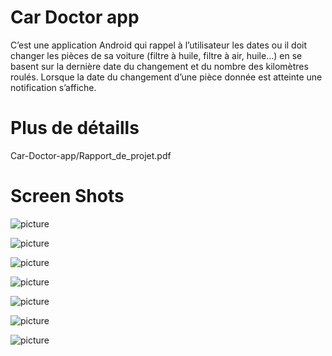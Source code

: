 # Car Doctor app
C’est une application Android qui rappel à l’utilisateur les dates ou il doit changer les pièces de sa voiture (filtre à huile, filtre à air, huile…) en se basent sur la dernière date du changement et du nombre des kilomètres roulés. Lorsque la date du changement d’une pièce donnée est atteinte une notification s’affiche.

# Plus de détaills

Car-Doctor-app/Rapport_de_projet.pdf

# Screen Shots
![picture](Screen_Shots/Capture_1.png)

![picture](Screen_Shots/Capture_2.png)

![picture](Screen_Shots/Capture_3.png)

![picture](Screen_Shots/Capture_4.png)

![picture](Screen_Shots/Capture_5.png)

![picture](Screen_Shots/Capture_6.png)

![picture](Screen_Shots/Capture_7.png)
